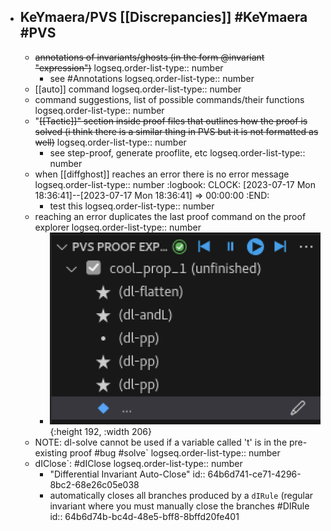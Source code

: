 - ## KeYmaera/PVS [[Discrepancies]] #KeYmaera #PVS
	- ~~annotations of invariants/ghosts (in the form @invariant "expression")~~
	  logseq.order-list-type:: number
		- see #Annotations
		  logseq.order-list-type:: number
	- [[auto]] command
	  logseq.order-list-type:: number
	- command suggestions, list of possible commands/their functions
	  logseq.order-list-type:: number
	- "~~[[Tactic]]" section inside proof files that outlines how the proof is solved (i think there is a similar thing in PVS but it is not formatted as well)~~
	  logseq.order-list-type:: number
		- see <M-x> step-proof, generate prooflite, etc
		  logseq.order-list-type:: number
	- when [[diffghost]] reaches an error there is no error message
	  logseq.order-list-type:: number
:logbook:
	  	  CLOCK: [2023-07-17 Mon 18:36:41]--[2023-07-17 Mon 18:36:41] =>  00:00:00
:END:
		- test this
		  logseq.order-list-type:: number
	- reaching an error duplicates the last proof command on the proof explorer
	  logseq.order-list-type:: number
		- ![image.png](../assets/image_1689611943196_0.png){:height 192, :width 206}
	- NOTE: dl-solve cannot be used if a variable called 't' is in the pre-existing proof #bug #solve`
	  logseq.order-list-type:: number
	- dIClose`: #dIClose
	  logseq.order-list-type:: number
		- "Differential Invariant Auto-Close"
		  id:: 64b6d741-ce71-4296-8bc2-68e26c05e038
		- automatically closes all branches produced by a `dIRule` (regular invariant where you must manually close the branches #DIRule
		  id:: 64b6d74b-bc4d-48e5-bff8-8bffd20fe401
